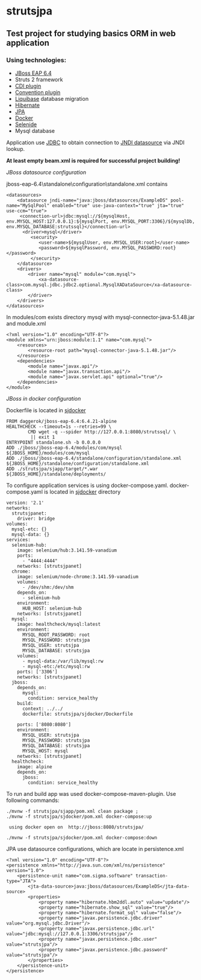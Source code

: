 # strutsjpa
## Test project for studying basics ORM in web application

### Using technologies:
- [JBoss EAP 6.4]
- Struts 2 framework
- [CDI plugin]
- [Convention plugin]
- [Liquibase] database migration 
- [Hibernate]
- [JPA]
- [Docker]
- [Selenide]
- Mysql database

Application use [JDBC] to obtain connection to [JNDI datasource] via JNDI lookup.

**At least empty beam.xml is required for successful project building!**

*JBoss datasource configuration*

jboss-eap-6.4\standalone\configuration\standalone.xml contains 

```
<datasources>
    <datasource jndi-name="java:jboss/datasources/ExampleDS" pool-name="MySqlPool" enabled="true" use-java-context="true" jta="true" use-ccm="true">
     <connection-url>jdbc:mysql://${mysqlHost, env.MYSQL_HOST:127.0.0.1}:${mysqlPort, env.MYSQL_PORT:3306}/${mysqlDb, env.MYSQL_DATABASE:strutssql}</connection-url>
      <driver>mysql</driver>
         <security>
            <user-name>${mysqlUser, env.MYSQL_USER:root}</user-name>
            <password>${mysqlPassword, env.MYSQL_PASSWORD:root}</password>
         </security>
    </datasource>
    <drivers>
        <driver name="mysql" module="com.mysql">
            <xa-datasource-class>com.mysql.jdbc.jdbc2.optional.MysqlXADataSource</xa-datasource-class>
        </driver>
    </drivers>
</datasources>
```
In modules/com exists directory mysql with mysql-connector-java-5.1.48.jar and module.xml

```
<?xml version="1.0" encoding="UTF-8"?>
<module xmlns="urn:jboss:module:1.1" name="com.mysql">
    <resources>
        <resource-root path="mysql-connector-java-5.1.48.jar"/>
    </resources>
    <dependencies>
        <module name="javax.api"/>
        <module name="javax.transaction.api"/>
        <module name="javax.servlet.api" optional="true"/>
    </dependencies>
</module>
```
*JBoss in docker configuration*

Dockerfile is located in [sjdocker]
```
FROM daggerok/jboss-eap-6.4:6.4.21-alpine
HEALTHCHECK --timeout=1s --retries=99 \
        CMD wget -q --spider http://127.0.0.1:8080/strutssql/ \
         || exit 1
ENTRYPOINT standalone.sh -b 0.0.0.0
ADD ./jboss/jboss-eap-6.4/modules/com/mysql ${JBOSS_HOME}/modules/com/mysql
ADD ./jboss/jboss-eap-6.4/standalone/configuration/standalone.xml ${JBOSS_HOME}/standalone/configuration/standalone.xml
ADD ./strutsjpa/sjapp/target/*.war ${JBOSS_HOME}/standalone/deployments/
```

To configure application services is using docker-compose.yaml. 
docker-compose.yaml is located in [sjdocker] directory 

```
version: '2.1'
networks:
  strutsjpanet:
    driver: bridge
volumes:
  mysql-etc: {}
  mysql-data: {}
services:
  selenium-hub:
    image: selenium/hub:3.141.59-vanadium
    ports:
      - "4444:4444"
    networks: [strutsjpanet]
  chrome:
    image: selenium/node-chrome:3.141.59-vanadium
    volumes:
      - /dev/shm:/dev/shm
    depends_on:
      - selenium-hub
    environment:
      HUB_HOST: selenium-hub
    networks: [strutsjpanet]
  mysql:
    image: healthcheck/mysql:latest
    environment:
      MYSQL_ROOT_PASSWORD: root
      MYSQL_PASSWORD: strutsjpa
      MYSQL_USER: strutsjpa
      MYSQL_DATABASE: strutsjpa
    volumes:
      - mysql-data:/var/lib/mysql:rw
      - mysql-etc:/etc/mysql:rw
    ports: ['3306']
    networks: [strutsjpanet]
  jboss:
    depends_on:
      mysql:
        condition: service_healthy
    build:
      context: ../../
      dockerfile: strutsjpa/sjdocker/Dockerfile

    ports: ['8080:8080']
    environment:
      MYSQL_USER: strutsjpa
      MYSQL_PASSWORD: strutsjpa
      MYSQL_DATABASE: strutsjpa
      MYSQL_HOST: mysql
    networks: [strutsjpanet]
  healthcheck:
    image: alpine
    depends_on:
      jboss:
        condition: service_healthy
```
To run and build app was used docker-compose-maven-plugin. Use following commands:

```
./mvnw -f strutsjpa/sjapp/pom.xml clean package ;
./mvnw -f strutsjpa/sjdocker/pom.xml docker-compose:up

 using docker open on  http://jboss:8080/strutsjpa/

./mvnw -f strutsjpa/sjdocker/pom.xml docker-compose:down
```

JPA use datasource configurations, which are locate in persistence.xml
```
<?xml version="1.0" encoding="UTF-8"?>
<persistence xmlns="http://java.sun.com/xml/ns/persistence" version="1.0">
    <persistence-unit name="com.sigma.software" transaction-type="JTA">
        <jta-data-source>java:jboss/datasources/ExampleDS</jta-data-source>
        <properties>
            <property name="hibernate.hbm2ddl.auto" value="update"/>
            <property name="hibernate.show_sql" value="true"/>
            <property name="hibernate.format_sql" value="false"/>
            <property name="javax.persistence.jdbc.driver" value="org.mysql.jdbc.Driver"/>
            <property name="javax.persistence.jdbc.url" value="jdbc:mysql://127.0.0.1:3306/strutsjpa"/>
            <property name="javax.persistence.jdbc.user" value="strutsjpa"/>
            <property name="javax.persistence.jdbc.password" value="strutsjpa"/>
        </properties>
    </persistence-unit>
</persistence>
```

<!-- 
references
-->
[CDI plugin]: https://struts.apache.org/plugins/cdi/
[JBoss EAP 6.4]: https://access.redhat.com/documentation/en-us/red_hat_jboss_enterprise_application_platform/6.4/html-single/installation_guide/index
[Convention plugin]: https://struts.apache.org/plugins/convention/
[Liquibase]: http://www.liquibase.org/documentation/
[JDBC]: http://www.javenue.info/post/java-jdbc-api
[Selenide]:https://selenide.org/
[Docker]: https://docs.docker.com/
[Hibernate]:https://docs.jboss.org/hibernate/orm/5.4/quickstart/html_single/#_the_hibernate_modules_artifacts
[JPA]: https://docs.jboss.org/hibernate/jpa/2.2/api/javax/persistence/package-summary.html
[JNDI datasource]: https://tomcat.apache.org/tomcat-8.0-doc/jndi-datasource-examples-howto.html
[sjdocker]: sjdocker
